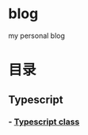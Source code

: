 
blog
====

my personal blog

# 目录

## Typescript 

### - [Typescript class](https://github.com/zhuni/blog/issues/1)

